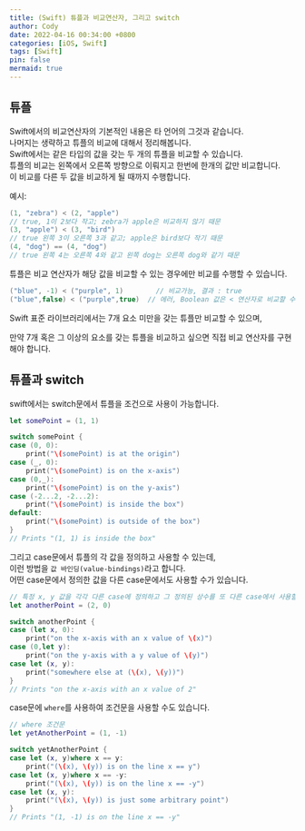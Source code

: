 ```yaml
---
title: (Swift) 튜플과 비교연산자, 그리고 switch
author: Cody
date: 2022-04-16 00:34:00 +0800
categories: [iOS, Swift]
tags: [Swift]
pin: false
mermaid: true
---
```


## 튜플
Swift에서의 비교연산자의 기본적인 내용은 타 언어의 그것과 같습니다.  
나머지는 생략하고 튜플의 비교에 대해서 정리해봅니다.  
Swift에서는 같은 타입의 값을 갖는 두 개의 튜플을 비교할 수 있습니다.  
튜플의 비교는 왼쪽에서 오른쪽 방향으로 이뤄지고 한번에 한개의 값만 비교합니다.  
이 비교를 다른 두 값을 비교하게 될 때까지 수행합니다.

예시:

```swift
(1, "zebra") < (2, "apple")
// true, 1이 2보다 작고; zebra가 apple은 비교하지 않기 때문
(3, "apple") < (3, "bird")
// true 왼쪽 3이 오른쪽 3과 같고; apple은 bird보다 작기 때문
(4, "dog") == (4, "dog")
// true 왼쪽 4는 오른쪽 4와 같고 왼쪽 dog는 오른쪽 dog와 같기 때문
```

튜플은 비교 연산자가 해당 값을 비교할 수 있는 경우에만 비교를 수행할 수 있습니다.

```swift
("blue", -1) < ("purple", 1)        // 비교가능, 결과 : true
("blue",false) < ("purple",true)  // 에러, Boolean 값은 < 연산자로 비교할 수 없기 때문에
```

Swift 표준 라이브러리에서는 7개 요소 미만을 갖는 튜플만 비교할 수 있으며,

만약 7개 혹은 그 이상의 요소를 갖는 튜플을 비교하고 싶으면 직접 비교 연산자를 구현해야 합니다.

## 튜플과 switch
swift에서는 switch문에서 튜플을 조건으로 사용이 가능합니다.

```swift
let somePoint = (1, 1)

switch somePoint {
case (0, 0):
    print("\(somePoint) is at the origin")
case (_, 0):
    print("\(somePoint) is on the x-axis")
case (0,_):
    print("\(somePoint) is on the y-axis")
case (-2...2, -2...2):
    print("\(somePoint) is inside the box")
default:
    print("\(somePoint) is outside of the box")
}
// Prints "(1, 1) is inside the box"
```

그리고 case문에서 튜플의 각 값을 정의하고 사용할 수 있는데,  
이런 방법을 `값 바인딩(value-bindings)`라고 합니다.  
어떤 case문에서 정의한 값을 다른 case문에서도 사용할 수가 있습니다.

```swift
// 특정 x, y 값을 각각 다른 case에 정의하고 그 정의된 상수를 또 다른 case에서 사용할 수 있음
let anotherPoint = (2, 0)

switch anotherPoint {
case (let x, 0):
    print("on the x-axis with an x value of \(x)")
case (0,let y):
    print("on the y-axis with a y value of \(y)")
case let (x, y):
    print("somewhere else at (\(x), \(y))")
}
// Prints "on the x-axis with an x value of 2"
```

case문에 `where`를 사용하여 조건문을 사용할 수도 있습니다.

```swift
// where 조건문
let yetAnotherPoint = (1, -1)

switch yetAnotherPoint {
case let (x, y)where x == y:
    print("(\(x), \(y)) is on the line x == y")
case let (x, y)where x == -y:
    print("(\(x), \(y)) is on the line x == -y")
case let (x, y):
    print("(\(x), \(y)) is just some arbitrary point")
}
// Prints "(1, -1) is on the line x == -y"
```